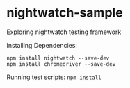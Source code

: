 # nightwatch-sample
Exploring nightwatch testing framework

Installing Dependencies:
```
npm install nightwatch --save-dev
npm install chromedriver --save-dev
```

Running test scripts:
```npm install```
